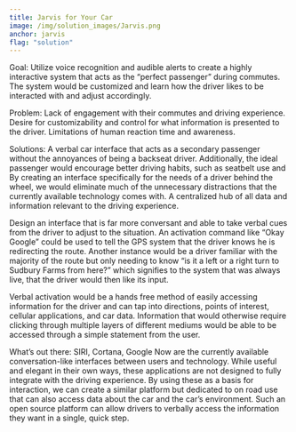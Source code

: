```yaml
---
title: Jarvis for Your Car
image: /img/solution_images/Jarvis.png
anchor: jarvis
flag: "solution"
---
```

Goal:
Utilize voice recognition and audible alerts to create a highly interactive system that acts as the “perfect passenger” during commutes. The system would be customized and learn how the driver likes to be interacted with and adjust accordingly.

Problem:
Lack of engagement with their commutes and driving experience.
Desire for customizability and control for what information is presented to the driver.
Limitations of human reaction time and awareness.

Solutions:
A verbal car interface that acts as a secondary passenger without the annoyances of being a backseat driver. Additionally, the ideal passenger would encourage better driving habits, such as seatbelt use and By creating an interface specifically for the needs of a driver behind the wheel, we would eliminate much of the unnecessary distractions that the currently available technology comes with. A centralized hub of all data and information relevant to the driving experience.

Design an interface that is far more conversant and able to take verbal cues from the driver to adjust to the situation. An activation command like “Okay Google” could be used to tell the GPS system that the driver knows he is redirecting the route. Another instance would be a driver familiar with the majority of the route but only needing to know “is it a left or a right turn to Sudbury Farms from here?” which signifies to the system that was always live, that the driver would then like its input.

Verbal activation would be a hands free method of easily accessing information for the driver and can tap into directions, points of interest, cellular applications, and car data. Information that would otherwise require clicking through multiple layers of different mediums would be able to be accessed through a simple statement from the user.

What’s out there:
SIRI, Cortana, Google Now are the currently available conversation-like interfaces between users and technology. While useful and elegant in their own ways, these applications are not designed to fully integrate with the driving experience. By using these as a basis for interaction, we can create a similar platform but dedicated to on road use that can also access data about the car and the car’s environment. Such an open source platform can allow drivers to verbally access the information they want in a single, quick step. 
